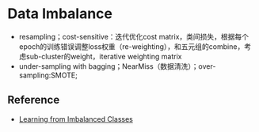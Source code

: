 # Data Imbalance

* resampling；cost-sensitive：迭代优化cost matrix，类间损失，根据每个epoch的训练错误调整loss权重（re-weighting），和五元组的combine，考虑sub-cluster的weight，iterative weighting matrix
* under-sampling with bagging；NearMiss（数据清洗）；over-sampling:SMOTE;

## Reference

- [Learning from Imbalanced Classes](https://www.svds.com/learning-imbalanced-classes/)